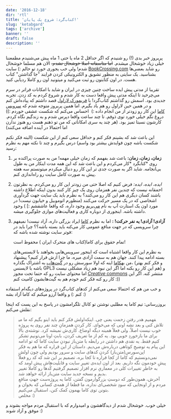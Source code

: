 ```yaml
---
date: '2016-12-18'
dir: 'rtl'
title: 'کتاب‌گرد: شروع یک پایان!'
slug: 'ketabgard'
tags: ['archive']
banner: ''
draft: false
description: ''
---
```


پریروز خبر بدی (!) رو شنیدم که اگر حداقل 2 ماه یا حتی 1 ماه پیش می‌شنیدم مطمعننا خیلی زیاد خوشحال میشدم. ~~اما متاسفانه اصلا خوشحال نشدم.~~ الان هم مسلما خوشحال شدم! ولی خب یجوری خورد تو حالم :) سایت [BookCrossing.com](http://bookcrossing.com/) رو شاید بعضی‌ها بشناسید. یک سایتی به منظور تشویق و الکترونیکی کردن فرایند "جا گذاشتن" کتاب هست. در اون کتابتون رو ثبت می‌کنید و میتونید اون رو کاملا ردیابی کنید.

تقریبا از مدتی پیش ایده ساخت چنین چیزی در ایران و شاید با امکانات فراتر در سرم می‌چرخید تا اینکه مدتی پیش واقعا دست به کار شدم و شروع کردم به کد زدن. تجربه جدیدی بود. اسمش رو گذاشتم کتاب‌گرد! با [فریمورک لاراول](https://www.google.com/search?q=%D9%84%D8%A7%D8%B1%D8%A7%D9%88%D9%84) قصد داشتم که پیاده‌اش کنم و در همین حین لاراول رو هم یاد بگیرم. اما همین پریروز متوجه شدم که [سرویس کاما](http://caama.ir/) این کار رو زودتر از من انجام داده :)  احساس می‌کنم که شکست عشقی خوردم :)) دروغ نگم خیلی خورد توی ذوفم. تا چند ساعت واقعا دپرس شدم و به زندگیم نگاه کردم. کارشون نسبتا تمیز بود. (هر چند یه سری امکاناتی که من تو ذهنم هست رو هنوز ندارن اما احتمالا در آینده اضافه می‌کنند)

این باعث شد که بشینم فکر کنم و حداقل سعی کنم از این شکست (البته فکر نکنم شکست باشه چون فوایدش بیشتر بود واسم) درس بگیرم و چند تا نکته مهم به نظرم رسید:

1.  **زمان، زمان، زمان:** باعث شد بفهمم که زمان خیلی مهمه! من به صورت پراکنده بر روی *کتابگرد *کار می‌کردم و این باعث شد که این همه مدت اینکار من به طول بی‌انجامه. شاید اگر به صورت جدی تر این کار رو دنبال میکردم میتونستم سه هفته پیش به صورت کامل سایت رو راه‌اندازی کنم.

2.  _ایده، ایده، ایده:_ فرض کنیم که اصلا حتی من زودتر این کار رو می‌کردم. به نظرتون احمقانه نیست که چندین نفر همزمان روی یک چیز کار کنند بدون اینکه اطلاع داشته باشند کسان دیگری هم این کار رو می‌کنند؟ به نظرم باید یک سایت جهت گردآوری اشخاصی که در یک مسیر حرکت می‌کنند (منظورم اتوموبیل و خیابون نیست! در مورد اون یک استارت آپ به نام [می‌بریم](http://mibarim.com/) وجود داره، که واقعا عاشقشم :] ) وجود داشته باشه. اینجوری از دوباره کاری و فعالیت‌های موازی جلوگیری میشه.

3.  **آزادی! آزادی! یه نفر حرکت! :** اما به نظرم [کاما](http://caama.ir/) ایراد بزرگی داره، آزاد نیست! نمیفهم چرا سرویسی که در جهت منافع عمومی کار می‌کنه باید بسته باشه؟؟ چرا باید در فوتر سایت نوشته شده باشه که:

    تمام حقوق برای کاما(کتاب های متحرک ایران ) محفوظ است!

    به نظرم این کار واقعا اشتباه است که اینجور سرویس‌هایی بخواهند با لایسنس‌های بسته ادامه پیدا کنند. جهان هم به سمت آزادی میره، ما چرا ازش فرار کنیم؟ پیشنهاد من به[کاما](http://caama.ir/) اینه که اولا سورسش رو در [گیت‌هاب](http://www.github.com/) به اشتراک بگذاره، (و فکر کنم بهتر باشه با لایسنس GPL3 هم این کار رو بکنه اما اگر این نبود هم زیاد مشکلی نیست) و اما محتوای سایت رو که حتما تحت مجوز [*Creative* commons](https://fa.wikipedia.org/wiki/%DA%A9%D8%B1%DB%8C%DB%8C%D8%AA%DB%8C%D9%88_%DA%A9%D8%A7%D9%85%D9%86%D8%B2) منتشر کنه. اگر این کار رو کنه فکر کنم خودم هم به گیت‌هابشون کامیت کنم :))

و خب من هم که احتمالا سعی می‌کنم از کدهای کتاب‌گرد در پروژه‌های دیگه‌ام استفاده کنم :) و واقعا آرزو میکنم که کاما آزاد بشه :)

بروزرسانی: تیم کاما یه مطلبی نوشتن تو کانال تلگرامشون در پاسخ به این پست که اینجا نقلش می‌کنم:

> اولش فکر کنم باید اینو بگیم که ما می‎فهمیم هدر رفتنِ زحمت یعنی چی. اینکه تلاش کنی و بعد نشه اونی که می‌خوای. کار کردنِ همزمانِ چند نفر روی یه پروژه خوب نیست اصلاً. ولی فعلاً همینه دیگه اوضاع. کاری‌ش نمیشه کرد. نوشته‌ی بالا برای ما بازخوردِ خوبی بود. یه کم از ما تعریف کردن، بابتِ اونا می‌تونیم تشکر کنیم فقط. یه نقدی هم داشتن در رابطه با متن‌باز نبودنِ سایت کاما که تو ادامه این پیام یه توضیحِ کوتاهی درباره‌ش می‌دیم. داستان از این قراره که ما هم به فکر اپن‌سورس(متن‌باز) کردنِ کدهای سایت و سرور بودیم ولی چون اولش نمی‌دونستیم که کاما از کجا قراره تا کجا بره، تصمیم بر این شد که کد رو فعلاً پیشِ خودمون نگه داریم. بعد از اون ایده‌ی تغییرِ سایت و قابلیت‌هاش پیش اومد که به خاطرِ تغییرات کلی در معماریِ نرم افزار تصمیم گرفتیم کُدها رو کاملا تغییر بدیم و نسخه جدید سایت متن‌باز ارائه خواهد شد.\
> آخرش، همون‌طور که دوستِ بزرگوارمون گفتن، کاما یه پروژه‌ست جهتِ منافعِ مردم و از اونجایی که سودِ شخصی‌ای نداره، ما قطعا از همه‌ی کسانی که بخوان و بتونن توی کاما بهمون کمک کنن، استقبال می‌کنیم.\
> مخلص :)

خیلی خوب. خوشحال شدم از دیدگاهشون و امیدوارم که با استقبال مردم مواجه بشوند و موفق و آزاد شوند :)
